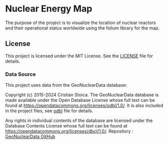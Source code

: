 # Nuclear Energy Map

The purpose of the project is to visualize the location of
nuclear reactors and their operational status worldwide 
using the folium library for the map.

## License
This project is licensed under the MIT License. See the [LICENSE](licenses/LICENSE) file for details.

### Data Source

This project uses data from the GeoNuclearData database:

Copyright (c) 2015-2024 Cristian Stoica. 
The GeoNuclearData database is made available under the Open 
Database License whose full text can be found at 
https://opendatacommons.org/licenses/odbl/1.0/.
It is also included in the project files, see [odbl](/licenses/odbl-10.txt) file for details.

Any rights in individual contents of the database are licensed 
under the Database Contents License whose full text can be 
found at https://opendatacommons.org/licenses/dbcl/1.0/. 
Repository : [GeoNuclearData GitHub](https://github.com/cristianst85/GeoNuclearData)
